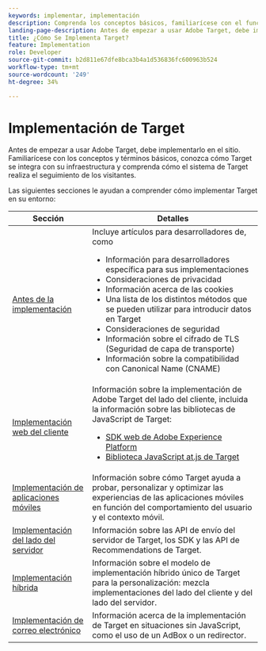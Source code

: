 ```yaml
---
keywords: implementar, implementación
description: Comprenda los conceptos básicos, familiarícese con el funcionamiento de Target y cómo se integra con su infraestructura, y comprenda cómo se realiza el seguimiento de los visitantes.
landing-page-description: Antes de empezar a usar Adobe Target, debe implementarlo en el sitio, comprender algunos conceptos y términos básicos, y familiarizarse con el funcionamiento de Target.
title: ¿Cómo Se Implementa Target?
feature: Implementation
role: Developer
source-git-commit: b2d811e67dfe8bca3b4a1d536836fc600963b524
workflow-type: tm+mt
source-wordcount: '249'
ht-degree: 34%

---
```


# Implementación de Target

Antes de empezar a usar Adobe Target, debe implementarlo en el sitio. Familiarícese con los conceptos y términos básicos, conozca cómo Target se integra con su infraestructura y comprenda cómo el sistema de Target realiza el seguimiento de los visitantes.

Las siguientes secciones le ayudan a comprender cómo implementar Target en su entorno:

| Sección | Detalles |
| --- | --- |
| [Antes de la implementación](/help/dev/before-implement/) | Incluye artículos para desarrolladores de, como<ul><li>Información para desarrolladores específica para sus implementaciones</li><li>Consideraciones de privacidad</li><li>Información acerca de las cookies</li><li>Una lista de los distintos métodos que se pueden utilizar para introducir datos en Target</li><li>Consideraciones de seguridad</li><li>Información sobre el cifrado de TLS (Seguridad de capa de transporte)</li><li>Información sobre la compatibilidad con Canonical Name (CNAME)</li></ul> |
| [Implementación web del cliente](/help/dev/implement/client-side/overview.md) | Información sobre la implementación de Adobe Target del lado del cliente, incluida la información sobre las bibliotecas de JavaScript de Target:<ul><li>[SDK web de Adobe Experience Platform](/help/dev/implement/client-side/aep-web-sdk.md)</li><li>[Biblioteca JavaScript at.js de Target](/help/dev/implement/client-side/atjs/how-atjs-works/how-atjs-works.md)</li></ul> |
| [Implementación de aplicaciones móviles](/help/dev/implement/mobile/) | Información sobre cómo Target ayuda a probar, personalizar y optimizar las experiencias de las aplicaciones móviles en función del comportamiento del usuario y el contexto móvil. |
| [Implementación del lado del servidor](/help/dev/implement/server-side/server-side-overview.md) | Información sobre las API de envío del servidor de Target, los SDK y las API de Recommendations de Target. |
| [Implementación híbrida](/help/dev/implement/hybrid/) | Información sobre el modelo de implementación híbrido único de Target para la personalización: mezcla implementaciones del lado del cliente y del lado del servidor. |
| [Implementación de correo electrónico](/help/dev/implement/email/overview.md) | Información acerca de la implementación de Target en situaciones sin JavaScript, como el uso de un AdBox o un redirector. |

